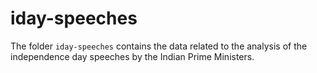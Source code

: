 # iday-speeches

The folder `iday-speeches` contains the data related to the analysis of the independence day speeches by the Indian Prime Ministers.
